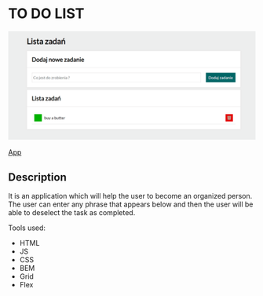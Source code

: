 # TO DO LIST

![App](Animation.gif)

[App](https://arkadiusz0809.github.io/Todo-list/)

## Description

It is an application which will help the user to become an organized person. The user can enter any phrase that appears below and then the user will be able to deselect the task as completed.

Tools used:
- HTML
- JS
- CSS
- BEM
- Grid
- Flex